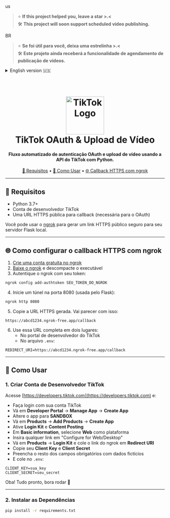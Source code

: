 us
> ⭐ **If this project helped you, leave a star >.<**  
> 🛠️ **This project will soon support scheduled video publishing.**

BR
> ⭐ **Se foi útil para você, deixa uma estrelinha >.<**  
> 🛠️ **Este projeto ainda receberá a funcionalidade de agendamento de publicação de vídeos.**  

<details>
<summary>English version 🇺🇸</summary>

<h1 align="center">
  <br>
  <img src="https://github.com/user-attachments/assets/002aea1c-e08e-41a6-9360-fa760cb2dff5" alt="TikTok Logo" width="120">
  <br>
  TikTok OAuth & Video Upload
  <br>
</h1> 


<h4 align="center"> 
Automated flow for OAuth and video upload using TikTok API + Python.
</h4>

<p align="center">
  <a href="#-requirements">🔧 Requirements</a> •
  <a href="#-how-to-use">🚀 How to Use</a> •
  <a href="#-https-callback-ngrok">🌐 HTTPS Callback via ngrok</a>
</p>

---

## 🔧 Requirements

- Python 3.7+
- A TikTok Developer Account
- A public HTTPS callback URL (required for TikTok OAuth)

You can use [ngrok](https://ngrok.com) to generate a secure public HTTPS URL to your local Flask server.

---

## 🌐 How to set up the HTTPS callback using ngrok

1. [Create a free ngrok account](https://dashboard.ngrok.com/signup)  
2. [Download ngrok](https://ngrok.com/download) and unzip the executable  
3. Authenticate ngrok with your account token:

```bash
ngrok config add-authtoken YOUR_NGROK_AUTH_TOKEN
```

4. Start a tunnel on port 8080 (used by Flask):

```bash
ngrok http 8080
```

5. Copy the HTTPS URL generated by ngrok. It will look like:

```
https://abcd1234.ngrok-free.app/callback
```

6. Use this full URL in two places:
   - On the TikTok Developer Portal  
   - Paste it into the `.env` file:

```
REDIRECT_URI=https://abcd1234.ngrok-free.app/callback
```

---

## 🚀 How to Use

### 1. Create a TikTok Developer Account

Go to [https://developers.tiktok.com](https://developers.tiktok.com) and:

- Log in with your TikTok account  
- Go to **Developer Portal** → **Manage App** → **Create App**  
- Change your app to **SANDBOX**  
- Go to **Products** → **Add Products** → **Create App**  
- Enable **Login Kit** and **Content Posting**  
- Go to **Basic information** and select **Web** under Platforms  
- Enter any link in "Configure for Web/Desktop"  
- Go to **Products** → **Login Kit** and paste your ngrok link in **Redirect URI**  
- Copy your **Client Key** and **Client Secret**  
- Fill in the rest of the required fields with placeholder data  
- Paste both keys in your `.env` file:

```
CLIENT_KEY=your_key
CLIENT_SECRET=your_secret
```

Woohoo! All set, let’s run it 🚀

---

### 2. Install Dependencies

```bash
pip install -r requirements.txt
```

</details>

<h1 align="center">
  <br>
  <img src="https://github.com/user-attachments/assets/002aea1c-e08e-41a6-9360-fa760cb2dff5" alt="TikTok Logo" width="120">
  <br>
  TikTok OAuth & Upload de Vídeo
  <br>
</h1> 

<h4 align="center"> 
Fluxo automatizado de autenticação OAuth e upload de vídeo usando a API do TikTok com Python.
</h4>

<p align="center">
  <a href="#-requisitos">🔧 Requisitos</a> •
  <a href="#-como-usar">🚀 Como Usar</a> •
  <a href="#-callback-https-ngrok">🌐 Callback HTTPS com ngrok</a>
</p>

---

## 🔧 Requisitos

- Python 3.7+
- Conta de desenvolvedor TikTok
- Uma URL HTTPS pública para callback (necessária para o OAuth)

Você pode usar o [ngrok](https://ngrok.com) para gerar um link HTTPS público seguro para seu servidor Flask local.

---

## 🌐 Como configurar o callback HTTPS com ngrok

1. [Crie uma conta gratuita no ngrok](https://dashboard.ngrok.com/signup)  
2. [Baixe o ngrok](https://ngrok.com/download) e descompacte o executável  
3. Autentique o ngrok com seu token:

```bash
ngrok config add-authtoken SEU_TOKEN_DO_NGROK
```

4. Inicie um túnel na porta 8080 (usada pelo Flask):

```bash
ngrok http 8080
```

5. Copie a URL HTTPS gerada. Vai parecer com isso:

```
https://abcd1234.ngrok-free.app/callback
```

6. Use essa URL completa em dois lugares:
   - No portal de desenvolvedor do TikTok  
   - No arquivo `.env`:

```
REDIRECT_URI=https://abcd1234.ngrok-free.app/callback
```

---

## 🚀 Como Usar

### 1. Criar Conta de Desenvolvedor TikTok

Acesse [https://developers.tiktok.com](https://developers.tiktok.com) e:

- Faça login com sua conta TikTok  
- Vá em **Developer Portal** → **Manage App** → **Create App**  
- Altere o app para **SANDBOX**  
- Vá em **Products** → **Add Products** → **Create App**  
- Ative **Login Kit** e **Content Posting**  
- Em **Basic information**, selecione **Web** como plataforma  
- Insira qualquer link em "Configure for Web/Desktop"  
- Vá em **Products** → **Login Kit** e cole o link do ngrok em **Redirect URI**  
- Copie seu **Client Key** e **Client Secret**  
- Preencha o resto dos campos obrigatórios com dados fictícios  
- E cole no `.env`:

```
CLIENT_KEY=sua_key
CLIENT_SECRET=seu_secret
```

Oba! Tudo pronto, bora rodar 🚀

---

### 2. Instalar as Dependências

```bash
pip install -r requirements.txt
```
